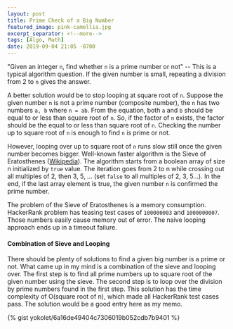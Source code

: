```yaml
---
layout: post
title: Prime Check of a Big Number
featured_image: pink-camellia.jpg
excerpt_separator: <!--more-->
tags: [Algo, Math]
date: 2019-09-04 21:05 -0700
---
```


"Given an integer `n`, find whether `n` is a prime number or not" -- This is a typical
algorithm question.
If the given number is small, repeating a division from 2 to `n` gives the answer.
<!--more-->
A better solution would be to stop looping at square root of `n`.
Suppose the given number `n` is not a prime number (composite number), the `n` has
two numbers `a, b` where `n = ab`.
From the equation, both `a` and `b` should be equal to or less than square root of `n`.
So, if the factor of `n` exists, the factor should be the equal to or less than square root of `n`.
Checking the number up to square root of `n` is enough to find `n` is prime or not.

However, looping over up to square root of `n` runs slow still once the given number becomes bigger.
Well-known faster algorithm is the Sieve of Eratosthenes ([Wikipedia](https://en.wikipedia.org/wiki/Sieve_of_Eratosthenes)).
The algorithm starts from a boolean array of size n initialized by `true` value.
The iteration goes from 2 to n while crossing out all multiples of 2, then 3, 5, ... (set `false` to all multiples of 2, 3, 5...).
In the end, if the last array element is true, the given number `n` is confirmed the prime number.

The problem of the Sieve of Eratosthenes is a memory consumption.
HackerRank problem has teasing test cases of `100000003` and `1000000007`.
Those numbers easily cause memory out of error.
The naive looping approach ends up in a timeout failure.

#### Combination of Sieve and Looping

There should be plenty of solutions to find a given big number is a prime or not.
What came up in my mind is a combination of the sieve and looping over.
The first step is to find all prime numbers up to square root of the given number using the sieve.
The second step is to loop over the division by prime numbers found in the first step.
This solution has the time complexity of O(square root of n), which made all HackerRank test cases pass.
The solution would be a good entry here as my memo.


{% gist yokolet/6a16de49404c7306019b052cdb7b9401 %}
